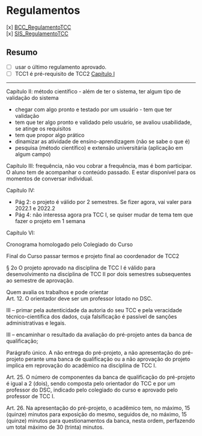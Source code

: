 # Regulamentos

<!-- FIXME: Trazer o texto dos dois regulamentos para texto MD. Assim podemos fazer pesquisas no texto. Acho que um dos dois regulamentos está em PNG. Colocar o link original do site da furb.
Marcar partes importantes no texto. Usar pedaços no texto para colocar como link na minhas anotações. Assim quando for explicando um resumo das partes importantes do regulamento posso ir com o link direto no regulamento em si. -->
[x] [BCC_RegulamentoTCC](Material/BCC_RegulamentoTCC.md "BCC_RegulamentoTCC")  
[x] [SIS_RegulamentoTCC](Material/SIS_RegulamentoTCC.md "SIS_RegulamentoTCC")  

## Resumo

- [ ] usar o último regulamento aprovado.  
- [ ] TCC1 é pré-requisito de TCC2 [Capítulo I](cap%C3%ADtulo-i---do-conceito-ou-disposições-preliminares)  

------

Capítulo II: método científico - além de ter o sistema, ter algum tipo de validação do sistema  

- chegar com algo pronto e testado por um usuário - tem que ter validação  
- tem que ter algo pronto e validado pelo usuário, se avaliou usabilidade, se atinge os requisitos  
- tem que propor algo prático  
- dinamizar as atividade de ensino-aprendizagem (não se sabe o que é)  
- pesquisa (método científico) e extensão universitária (aplicação em algum campo)  

Capítulo III: frequência, não vou cobrar a frequência, mas é bom participar. O aluno tem de acompanhar o conteúdo passado. E estar disponível para os momentos de conversar individual.  

Capítulo IV:  

- Pág 2: o projeto é válido por 2 semestres. Se fizer agora, vai valer para 2022.1 e 2022.2  
- Pág 4: não interessa agora pra TCC I, se quiser mudar de tema tem que fazer o projeto em 1 semana  

Capítulo VI:  

Cronograma homologado pelo Colegiado do Curso  

Final do Curso passar termos e projeto final ao coordenador de TCC2  

§ 2o O projeto aprovado na disciplina de TCC I é válido para desenvolvimento na disciplina de TCC II por dois semestres subsequentes ao semestre de aprovação.  

Quem avalia os trabalhos e pode orientar  
Art. 12. O orientador deve ser um professor lotado no DSC.  

III – primar pela autenticidade da autoria do seu TCC e pela veracidade técnico-científica dos dados, cuja falsificação é passível de sanções administrativas e legais.  

III – encaminhar o resultado da avaliação do pré-projeto antes da banca de qualificação;  

Parágrafo único. A não entrega do pré-projeto, a não apresentação do pré-projeto perante uma banca de qualificação ou a não aprovação do projeto implica em reprovação do acadêmico na disciplina de TCC I.  

Art. 25. O número de componentes da banca de qualificação do pré-projeto é igual a 2 (dois), sendo composta pelo orientador do TCC e por um professor do DSC, indicado pelo colegiado do curso e aprovado pelo professor de TCC I.  

Art. 26. Na apresentação do pré-projeto, o acadêmico tem, no máximo, 15 (quinze) minutos para exposição do mesmo, seguidos de, no máximo, 15 (quinze) minutos para questionamentos da banca, nesta ordem, perfazendo um total máximo de 30 (trinta) minutos.  
